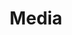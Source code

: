 ---
title: Media
layout: category
permalink: /categories/media/
taxonomy: Media
show_excerpts: false
entries_layout: grid
---